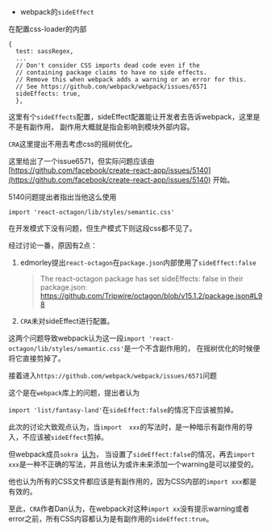 * webpack的`sideEffect`

在配置css-loader的内部

```
{
  test: sassRegex,
  ...
  // Don't consider CSS imports dead code even if the
  // containing package claims to have no side effects.
  // Remove this when webpack adds a warning or an error for this.
  // See https://github.com/webpack/webpack/issues/6571
  sideEffects: true,
  },
```

这里有个`sideEffects`配置，sideEffect配置能让开发者去告诉webpack，这里是不是有副作用，
副作用大概就是指会影响到模块外部内容。

`CRA`这里提出不用去考虑css的摇树优化。

这里给出了一个issue6571，但实际问题应该由
[https://github.com/facebook/create-react-app/issues/5140](https://github.com/facebook/create-react-app/issues/5140)
开始。

5140问题提出者指出当他这么使用

`import 'react-octagon/lib/styles/semantic.css'`

在开发模式下没有问题，但生产模式下则这段css都不见了。

经过讨论一番，原因有2点：

1. edmorley提出`react-octagon`在`package.json`内部使用了`sideEffect:false` 

    >The react-octagon package has set sideEffects: false in their package.json:
    https://github.com/Tripwire/octagon/blob/v15.1.2/package.json#L98
    
2. `CRA`未对sideEffect进行配置。

这两个问题导致webpack认为这一段`import 'react-octagon/lib/styles/semantic.css'`是一个不含副作用的，
在摇树优化的时候便将它直接剪掉了。

接着进入`https://github.com/webpack/webpack/issues/6571`问题

这个是在`webpack`库上的问题，提出者认为

`import 'list/fantasy-land'`在`sideEffect:false`的情况下应该被剪掉。

此次的讨论大致观点认为，当`import  xxx`的写法时，是一种暗示有副作用的导入，不应该被`sideEffect`剪掉。

但webpack成员`sokra `[认为](https://github.com/webpack/webpack/issues/6571#issuecomment-425666425)，
当设置了`sideEffect:false`的情况，再去`import xxx`是一种不正确的写法，并且他认为或许未来添加一个warning是可以接受的。

他也认为所有的CSS文件都应该是有副作用的，因为CSS内部的`import xxx`都是有效的。

至此，`CRA`作者Dan认为，在webpack对这种`import xx`没有提示warning或者error之前，所有CSS内容都认为是有副作用的`sideEffect:true`。
    